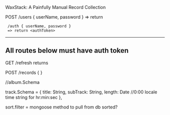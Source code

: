 WaxStack: A Painfully Manual Record Collection

POST /users { userName, password } 
    => return <User Object>

     /auth { userName, password }
     => return <authToken>

----------------------------------------------
All routes below must have auth token
----------------------------------------------

GET /refresh returns <authToken>

POST /records { }    


//album.Schema

track.Schema = {
	title: String,
	subTrack: String,
	length: Date //0:00 locale time string for hr:min:sec
},

sort.filter = mongoose method to pull from db sorted?

